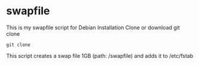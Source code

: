# swapfile
This is my swapfile script for Debian
Installation
Clone or download
git clone   

    git clone

This script creates a swap file 1GB (path: /swapfile) and adds it to /etc/fstab
